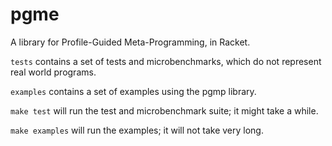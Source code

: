pgme
====

A library for Profile-Guided Meta-Programming, in Racket.

`tests` contains a set of tests and microbenchmarks, which do not
represent real world programs.

`examples` contains a set of examples using the pgmp library.

`make test` will run the test and microbenchmark suite; it might take a
while.

`make examples` will run the examples; it will not take very long.
